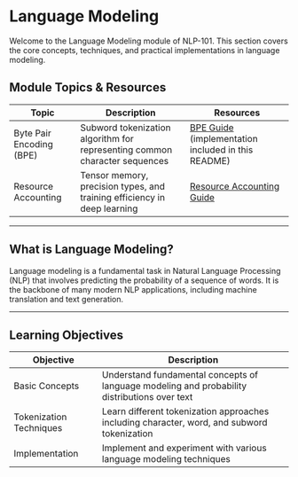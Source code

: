 

# Language Modeling

Welcome to the Language Modeling module of NLP-101. This section covers the core concepts, techniques, and practical implementations in language modeling.






## Module Topics & Resources

| Topic                      | Description                                                                | Resources                                                                 |
|----------------------------|----------------------------------------------------------------------------|---------------------------------------------------------------------------|
| Byte Pair Encoding (BPE)   | Subword tokenization algorithm for representing common character sequences | [BPE Guide](Tokenization/BPE/README.md) (implementation included in this README) |
| Resource Accounting        | Tensor memory, precision types, and training efficiency in deep learning   | [Resource Accounting Guide](Resource%20Accounting/README.md)              |

---

## What is Language Modeling?

Language modeling is a fundamental task in Natural Language Processing (NLP) that involves predicting the probability of a sequence of words. It is the backbone of many modern NLP applications, including machine translation and text generation.

---

## Learning Objectives

| Objective                | Description                                                                 |
|--------------------------|-----------------------------------------------------------------------------|
| Basic Concepts           | Understand fundamental concepts of language modeling and probability distributions over text |
| Tokenization Techniques  | Learn different tokenization approaches including character, word, and subword tokenization |
| Implementation           | Implement and experiment with various language modeling techniques           |